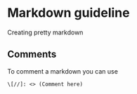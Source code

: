 # Markdown guideline
Creating pretty markdown

## Comments
To comment a markdown you can use
```
\[//]: <> (Comment here)
```

